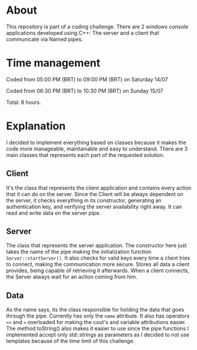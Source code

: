 # About
This repository is part of a coding challenge. There are 2 windows console applications developed using C++: The server and a client that communicate via Named pipes.

# Time management
Coded from 05:00 PM (BRT) to 09:00 PM (BRT) on Saturday 14/07

Coded from 06:30 PM (BRT) to 10:30 PM (BRT) on Sunday 15/07

Total: 8 hours.

# Explanation
I decided to implement everything based on classes because it makes the code more manageable, maintainable and easy to understand. There are 3 main classes that represents each part of the requested solution.

## Client
It's the class that represents the client application and contains every action that it can do on the server. Since the Client will be always dependent on the server, it checks everything in its constructor, generating an authentication key, and verifying the server availability right away. It can read and write data on the server pipe.


## Server
The class that represents the server application. The constructor here just takes the name of the pipe making the initialization function ` Server::startServer() `. It also checks for valid keys every time a client tries to connect, making the communication more secure. Stores all data a client provides, being capable of retrieving it afterwards. When a client connects, the Server always wait for an action coming from him.


## Data
As the name says, its the class responsible for holding the data that goes through the pipe. Currently has only the `name` attribute. It also has operators `<<` and `=` overloaded for making the cout's and variable attributions easier. The method toString() also makes it easier to use since the pipe functions I implemented accept only std::strings as parameters as I decided to not use templates because of the time limit of this challenge.
